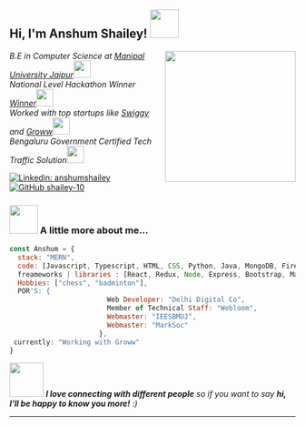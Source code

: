 <h2> Hi, I'm Anshum Shailey!  <img src="https://media.giphy.com/media/mGcNjsfWAjY5AEZNw6/giphy.gif" width="50"></h2>
<img align='right' src="https://miro.medium.com/max/1400/0*C-cPP9D2MIyeexAT.gif" width="230">
<p><em> B.E in Computer Science at <a href="https://jaipur.manipal.edu/">Manipal University Jaipur</a><img src="https://media.giphy.com/media/fYSnHlufseco8Fh93Z/giphy.gif" width="30"></br> National Level Hackathon Winner <a href="https://skillenza.com/challenge/bengaluru-moving-hackathon">Winner</a><img src="https://media4.giphy.com/media/IauL6LvGNlT3ffhcqq/giphy.gif?cid=790b7611jvg3kjwlatr4u5fg01ob0w3ifnngqgqruyzekghb&rid=giphy.gif&ct=s" width="30"> 
  </br> Worked with top startups like <a href="https://www.swiggy.com/">Swiggy</a> and <a href="https://groww.in/">Groww</a><img src="https://media.giphy.com/media/WUlplcMpOCEmTGBtBW/giphy.gif" width="30"> 
  </br>Bengaluru Government Certified Tech Traffic Solution<img src="https://media1.giphy.com/media/sT7eMIqUXhxmitU5Xj/giphy.gif?cid=ecf05e47o6l000juyk3z0a11hr71m8nfxz0x0egqwzshx2ph&rid=giphy.gif&ct=s" width="30"> 
  
  
  
</em></p>

[![Linkedin: anshumshailey](https://img.shields.io/badge/-anshumshailey-blue?style=flat-square&logo=Linkedin&logoColor=white&link=https://www.linkedin.com/in/anshumshailey/)](https://www.linkedin.com/in/anshumshailey/)
[![GitHub shailey-10](https://img.shields.io/github/followers/thaiane?label=follow&style=social)](https://github.com/shailey-10)


### <img src="https://media.giphy.com/media/VgCDAzcKvsR6OM0uWg/giphy.gif" width="50"> A little more about me...  

```javascript
const Anshum = {
  stack: "MERN",
  code: [Javascript, Typescript, HTML, CSS, Python, Java, MongoDB, Firebase],
  freameworks | libraries : [React, Redux, Node, Express, Bootstrap, Material UI, GIT],
  Hobbies: ["chess", "badminton"],
  POR'S: {
                        Web Developer: "Delhi Digital Co",
                        Member of Technical Staff: "Webloom",
                        Webmaster: "IEESBMUJ",
                        Webmaster: "MarkSoc"
                      },
 currently: "Working with Groww"
}
```

<img src="https://media.giphy.com/media/LnQjpWaON8nhr21vNW/giphy.gif" width="60"> <em><b>I love connecting with different people</b> so if you want to say <b>hi, I'll be happy to know you more!</b> :)</em>

---
